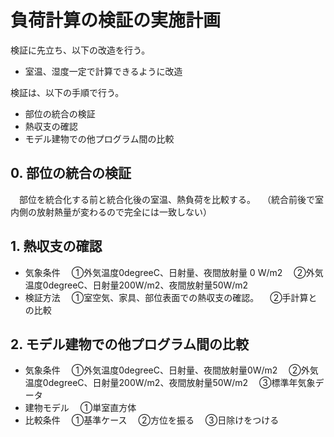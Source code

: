 # 負荷計算の検証の実施計画

検証に先立ち、以下の改造を行う。  
- 室温、湿度一定で計算できるように改造

検証は、以下の手順で行う。  
- 部位の統合の検証
- 熱収支の確認
- モデル建物での他プログラム間の比較

## 0. 部位の統合の検証
　部位を統合化する前と統合化後の室温、熱負荷を比較する。
　（統合前後で室内側の放射熱量が変わるので完全には一致しない）

## 1. 熱収支の確認
- 気象条件
　①外気温度0degreeC、日射量、夜間放射量 0 W/m2
　②外気温度0degreeC、日射量200W/m2、夜間放射量50W/m2
- 検証方法
　①室空気、家具、部位表面での熱収支の確認。
　②手計算との比較

## 2. モデル建物での他プログラム間の比較
- 気象条件
　①外気温度0degreeC、日射量、夜間放射量0W/m2
　②外気温度0degreeC、日射量200W/m2、夜間放射量50W/m2
　③標準年気象データ
- 建物モデル
　①単室直方体
- 比較条件
　①基準ケース
　②方位を振る
　③日除けをつける
